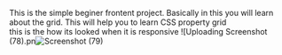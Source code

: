 This is the simple beginer frontent project. Basically in this you will learn 
<br>
about the grid. This will help you to learn CSS property grid
<br>
this is the how its looked when it is  responsive 
![Uploading Screenshot (78).pn![Screenshot (79)](https://github.com/user-attachments/assets/b441a371-b74f-4dff-86d8-7dc9ea9c6dc7)
